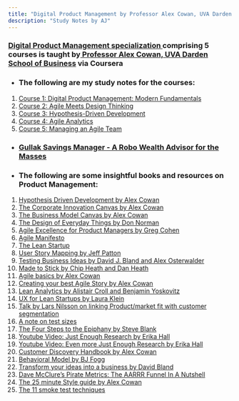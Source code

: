 ```yaml
---
title: "Digital Product Management by Professor Alex Cowan, UVA Darden School of Business via Coursera"
description: "Study Notes by AJ"
---
```


### <a href='https://www.coursera.org/specializations/uva-darden-digital-product-management' target="_blank"> Digital Product Management specialization </a> comprising 5 courses is taught by<a href='https://www.alexandercowan.com/' target="_blank"> Professor Alex Cowan,</a><a href='https://www.darden.virginia.edu/' target="_blank"> UVA Darden School of Business</a> via Coursera

* ### The following are my study notes for the courses:

<ol type="1">
<li>
<a href= 'https://hbk91.github.io/DigitalProductManagement_Prof_AlexCowan_UVADarden/Course1/Course1_Notes.html' target='_blank'>
Course 1: Digital Product Management: Modern Fundamentals</a>
</li>
<li>
<a href= 'https://hbk91.github.io/DigitalProductManagement_Prof_AlexCowan_UVADarden/Course2/Course2_Notes.html' target='_blank'>
Course 2: Agile Meets Design Thinking</a>
</li>
<li>
<a href= 'https://hbk91.github.io/DigitalProductManagement_Prof_AlexCowan_UVADarden/Course3/Course3_Notes.html' target='_blank'>
Course 3: Hypothesis-Driven Development</a>
</li>
<li>
<a href= 'https://hbk91.github.io/DigitalProductManagement_Prof_AlexCowan_UVADarden/Course4/Course4_Notes.html' target='_blank'>
Course 4: Agile Analytics</a>
</li>
<li>
<a href= 'https://hbk91.github.io/DigitalProductManagement_Prof_AlexCowan_UVADarden/Course5/Course5_Notes.html' target='_blank'>
Course 5: Managing an Agile Team</a>
</li>
</ol>

* ### <a href= 'https://hbk91.github.io/DigitalProductManagement_Prof_AlexCowan_UVADarden/Gullak_Savings_Manager/Gullak_Savings_Manager_Product_Idea.html' target='_blank'> Gullak Savings Manager - A Robo Wealth Advisor for the Masses</a>

* ### The following are some insightful books and resources on Product Management:

1. <a href='https://www.amazon.com/Hypothesis-Driven-Development-Smarter-Product-Management/dp/1944627197' target="_blank">Hypothesis Driven Development by Alex Cowan</a> 
2. <a href='https://www.alexandercowan.com/corporate-innovation-canvas/' target ='_blank'>The Corporate Innovation Canvas by Alex Cowan</a>
3. <a href='https://www.alexandercowan.com/3-steps-tips-creating-awesome-business-model-canvas/' target='_blank'>The Business Model Canvas by Alex Cowan</a>
4. <a href='https://www.amazon.in/Design-Everyday-Things-Don-Norman/dp/0465050654' target="_blank">The Design of Everyday Things by Don Norman</a>
5. <a href='https://www.amazon.com/Agile-Excellence-Product-Managers-Development/dp/160773074X' target="_blank">Agile Excellence for Product Managers by Greg Cohen</a>
6. <a href='http://agilemanifesto.org/' target='_blank'>Agile Manifesto</a>
7. <a href='http://theleanstartup.com/book' target='_blank'>The Lean Startup</a>
8. <a href='https://www.amazon.in/User-Story-Mapping-Jeff-Patton/dp/1491904909' target='_blank'>User Story Mapping by Jeff Patton</a>
9. <a href='https://www.amazon.in/Testing-Business-Ideas-David-Bland/dp/1119551447' target='_blank'>Testing Business Ideas by David J. Bland and Alex Osterwalder</a>
10. <a href='https://www.amazon.in/Made-Stick-Ideas-Survive-Others/dp/1400064287' target='_blank'>Made to Stick by Chip Heath and Dan Heath</a>
11. <a href='https://www.alexandercowan.com/agile-just-basics/' target="_blank">Agile basics by Alex Cowan</a>
12. <a href='https://www.alexandercowan.com/best-agile-user-story/' target="_blank">Creating your best Agile Story by Alex Cowan</a>
13. <a href='https://leananalyticsbook.com/' target="_blank">Lean Analytics by Alistair Croll and Benjamin Yoskovitz</a>
14. <a href='https://www.usersknow.com/books/' target="_blank">UX for Lean Startups by Laura Klein</a>
15. <a href='https://vimeo.com/237771133' target="_blank">Talk by Lars Nilsson on linking Product/market fit with customer segmentation</a>
16. <a href='https://testing.googleblog.com/2010/12/test-sizes.html' target="_blank">A note on test sizes</a>
17. <a href='https://www.amazon.in/Four-Steps-Epiphany-Successful-Strategies/dp/0989200507'>The Four Steps to the Epiphany by Steve Blank</a>
18. <a href='https://www.youtube.com/watch?v=5WtB5FRn-Sc' target='_blank'>Youtube Video: Just Enough Research by Erika Hall</a>
19. <a href='https://www.youtube.com/watch?v=5WtB5FRn-Sc' target='_blank'>Youtube Video: Even more Just Enough Research by Erika Hall</a>
20. <a href='https://www.alexandercowan.com/customer-discovery-handbook/' target='_blank'>Customer Discovery Handbook by Alex Cowan</a>
21. <a href="https://behaviormodel.org/" target='_blank'>Behavioral Model by BJ Fogg</a>
22. <a href="https://www.precoil.com/" target="_blank">Transform your ideas into a business by David Bland</a>
23. <a href="https://fourweekmba.com/pirate-metrics/" target="_blank">Dave McClure’s Pirate Metrics: The AARRR Funnel In A Nutshell</a>
24. <a href='https://www.alexandercowan.com/create-a-style-guide/' target="_blank">The 25 minute Style guide by Alex Cowan</a>
25. <a href='https://www.founderandlightning.com/blog/the-complete-guide-to-smoke-testing'>The 11 smoke test techniques</a>